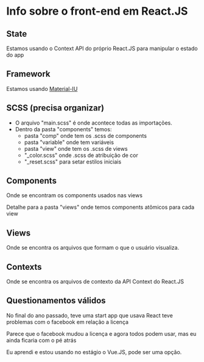 # Info sobre o front-end em React.JS
## State
Estamos usando o Context API do próprio React.JS para manipular o estado do app
## Framework
Estamos usando [Material-IU](https://material-ui.com "Material-UI")
## SCSS (precisa organizar)
* O arquivo "main.scss" é onde acontece todas as importações.
* Dentro da pasta "components" temos:
    * pasta "comp" onde tem os .scss de components
    * pasta "variable" onde tem variáveis
    * pasta "view" onde tem os .scss de views
    * "_color.scss" onde .scss de atribuição de cor
    * "_reset.scss" para setar estilos iniciais

## Components
Onde se encontram os components usados nas views

Detalhe para a pasta "views" onde temos components atômicos para cada view

## Views
Onde se encontra os arquivos que formam o que o usuário visualiza.

## Contexts
Onde se encontra os arquivos de contexto da API Context do React.JS

## Questionamentos válidos
No final do ano passado, teve uma start app que usava React teve problemas com o facebook em relação a licença

Parece que o facebook mudou a licença e agora todos podem usar, mas eu ainda ficaria com o pé atrás

Eu aprendi e estou usando no estágio o Vue.JS, pode ser uma opção.
